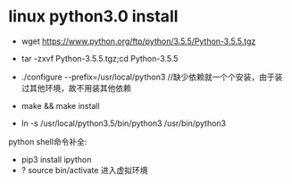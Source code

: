 # linux python3.0 install

* wget https://www.python.org/ftp/python/3.5.5/Python-3.5.5.tgz
* tar -zxvf Python-3.5.5.tgz;cd Python-3.5.5
* ./configure --prefix=/usr/local/python3
  //缺少依赖就一个个安装，由于装过其他环境，故不用装其他依赖

* make && make install
* ln -s /usr/local/python3.5/bin/python3 /usr/bin/python3


python shell命令补全:
* pip3 install ipython
* ? source bin/activate 进入虚拟环境

